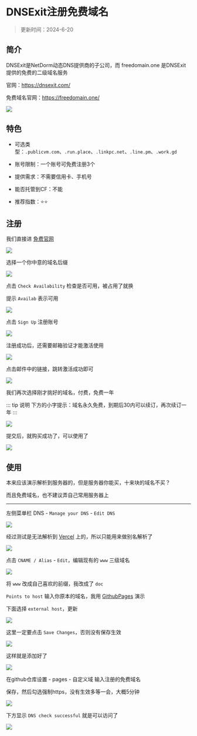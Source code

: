 # DNSExit注册免费域名

> 更新时间：2024-6-20

## 简介

DNSExit是NetDorm动态DNS提供商的子公司，而 freedomain.one 是DNSExit提供的免费的二级域名服务

官网：https://dnsexit.com/

免费域名官网：https://freedomain.one/

![](/domain/dnsexit/dnsexit-01.png)


## 特色

* 可选类型：`.publicvm.com`、`.run.place`、`.linkpc.net`、`.line.pm`、`.work.gd`

* 账号限制：一个账号可免费注册3个

* 提供需求：不需要信用卡、手机号

* 能否托管到CF：不能

* 推荐指数：⭐⭐



## 注册

我们直接进 [免费官网](https://freedomain.one/)


![](/domain/dnsexit/dnsexit-02.png)

选择一个你中意的域名后缀

![](/domain/dnsexit/dnsexit-03.png)

点击 `Check Availability` 检查是否可用，被占用了就换

提示 `Availab` 表示可用

![](/domain/dnsexit/dnsexit-04.png)

点击 `Sign Up` 注册账号

![](/domain/dnsexit/dnsexit-05.png)

注册成功后，还需要邮箱验证才能激活使用

![](/domain/dnsexit/dnsexit-06.png)

点击邮件中的链接，跳转激活成功即可

![](/domain/dnsexit/dnsexit-07.png)

我们再次选择刚才挑好的域名，付费，免费一年

::: tip 说明
下方的小字提示：域名永久免费，到期后30内可以续订，再次续订一年
:::

![](/domain/dnsexit/dnsexit-08.png)

提交后，就购买成功了，可以使用了

![](/domain/dnsexit/dnsexit-09.png)



## 使用

本来应该演示解析到服务器的，但是服务器你能买，十来块的域名不买？

而且免费域名，也不建议弄自己常用服务器上

---

左侧菜单栏 DNS - `Manage your DNS` - `Edit DNS`

![](/domain/dnsexit/dnsexit-10.png)

经过测试是无法解析到 [Vercel](../pages/vercel.md) 上的，所以只能用来做别名解析了


![](/domain/dnsexit/dnsexit-11.png)


点击 `CNAME / Alias` - `Edit`，编辑现有的 `www` 三级域名

![](/domain/dnsexit/dnsexit-12.png)

将 `www` 改成自己喜欢的前缀，我改成了 `doc`

`Points to host` 输入你原本的域名，我用 [GithubPages](../pages/github.md) 演示

下面选择 `external host`，更新

![](/domain/dnsexit/dnsexit-13.png)

这里一定要点击 `Save Changes`，否则没有保存生效

![](/domain/dnsexit/dnsexit-14.png)

这样就是添加好了

![](/domain/dnsexit/dnsexit-15.png)

在github仓库设置 - pages - 自定义域 输入注册的免费域名

保存，然后勾选强制https，没有生效多等一会，大概5分钟

![](/domain/dnsexit/dnsexit-16.png)

下方显示 `DNS check successful` 就是可以访问了

![](/domain/dnsexit/dnsexit-17.png)



